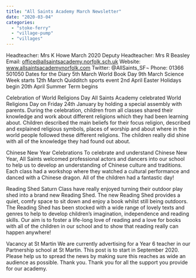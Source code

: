 ```yaml
---
title: "All Saints Academy March Newsletter"
date: "2020-03-04"
categories: 
  - "stoke-ferry"
  - "village-pump"
  - "villages"
---
```


Headteacher: Mrs K Howe March 2020 Deputy Headteacher: Mrs R Beasley Email: office@allsaintsacademy.norfolk.sch.uk Website: www.allsaintsacademynorfolk.com Twitter: @AllSaints\_SF¬ Phone: 01366 501050 Dates for the Diary 5th March World Book Day 9th March Science Week starts 12th March Quidditch sports event 2nd April Easter Holidays begin 20th April Summer Term begins

Celebration of World Religions Day All Saints Academy celebrated World Religions Day on Friday 24th January by holding a special assembly with parents. During the celebration, children from all classes shared their knowledge and work about different religions which they had been learning about. Children described the main beliefs for their focus religion, described and explained religious symbols, places of worship and about where in the world people followed these different religions. The children really did shine with all of the knowledge they had found out about.

Chinese New Year Celebrations To celebrate and understand Chinese New Year, All Saints welcomed professional actors and dancers into our school to help us to develop an understanding of Chinese culture and traditions. Each class had a workshop where they watched a cultural performance and danced with a Chinese dragon. All of the children had a fantastic day!

Reading Shed Saturn Class have really enjoyed turning their outdoor play shed into a brand new Reading Shed. The new Reading Shed provides a quiet, comfy space to sit down and enjoy a book whilst still being outdoors. The Reading Shed has been stocked with a wide range of lovely texts and genres to help to develop children’s imagination, independence and reading skills. Our aim is to foster a life-long love of reading and a love for books with all of the children in our school and to show that reading really can happen anywhere!

Vacancy at St Martin We are currently advertising for a Year 6 teacher in our Partnership school at St Martin. This post is to start in September 2020. Please help us to spread the news by making sure this reaches as wide an audience as possible. Thank you. Thank you for all the support you provide for our academy.
